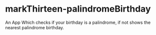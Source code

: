 # markThirteen-palindromeBirthday
 An App Which checks if your birthday is a palindrome, if not shows the nearest palindrome birthday.
